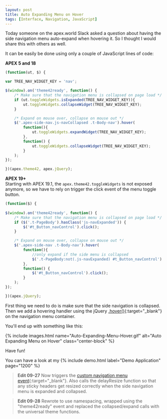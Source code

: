 ```yaml
---
layout: post
title: Auto Expanding Menu on Hover
tags: [Interface, Navigation, JavaScript]
---
```


Today someone on the apex.world Slack asked a question about having the side navigation menu auto-expand when hovering it. So I thought I would share this with others as well.

It can be easily be done using only a couple of JavaScript lines of code:

**APEX 5 and 18**
```javascript
(function(ut, $) {

var TREE_NAV_WIDGET_KEY = 'nav';

$(window).on('theme42ready', function() {
    /* Make sure that the navigation menu is collapsed on page load */
    if (ut.toggleWidgets.isExpanded(TREE_NAV_WIDGET_KEY)){
        ut.toggleWidgets.collapseWidget(TREE_NAV_WIDGET_KEY);
    }

    /* Expand on mouse over, collapse on mouse out */
    $('.apex-side-nav.js-navCollapsed .t-Body-nav').hover(
        function(){
            ut.toggleWidgets.expandWidget(TREE_NAV_WIDGET_KEY);
        },
        function() {
            ut.toggleWidgets.collapseWidget(TREE_NAV_WIDGET_KEY);
        }
    );
});

})(apex.theme42, apex.jQuery);
```


**APEX 19+**  
Starting with APEX 19.1, the `apex.theme42.toggleWidgets` is not exposed anymore, so we have to rely on trigger the click event of the menu toggle button.
```javascript
(function($) {
    
$(window).on('theme42ready', function() {
    /* Make sure that the navigation menu is collapsed on page load */
    if ($('.t-PageBody').hasClass('js-navExpanded')) {
        $('#t_Button_navControl').click();
    }

    /* Expand on mouse over, collapse on mouse out */
    $('.apex-side-nav .t-Body-nav').hover(
        function(){
            //only expand if the side menu is collapsed
            $('.t-PageBody:not(.js-navExpanded) #t_Button_navControl').click();
        },
        function() {
            $('#t_Button_navControl').click();
        }
    );
});

})(apex.jQuery);
```

First thing we need to do is make sure that the side navigation is collapsed.
Then we add a hovering handler using the jQuery [.hover()](https://api.jquery.com/hover/){:target="_blank"} on the navigation menu container.

You'll end up with something like this:

{% include images.html name="Auto-Expanding-Menu-Hover.gif" alt="Auto Expanding Menu on Hover" class="center-block" %}

Have fun!

You can have a look at my {% include demo.html label="Demo Application" page="1200" %}

> **Edit 09-27**
> Now triggers the [custom navigation menu event](https://apex.oracle.com/pls/apex/f?p=42:6200){:target="_blank"}.
> Also calls the delayResize function so that any sticky headers get resized correctly when the side navigation menu is expanded and collapsed.

> **Edit 09-28**
> Rewrote to use namespacing, wrapped using the "theme42ready" event and replaced the collapsed/expand calls with the universal theme functions.